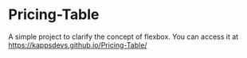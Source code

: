 # Pricing-Table
A simple project to clarify the concept of flexbox.
You can access it at  https://kappsdevs.github.io/Pricing-Table/
